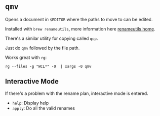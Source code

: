 # `qmv`

Opens a document in `$EDITOR` where the paths to move to can be edited.

Installed with `brew renameutils`, more information here [renameutils home](http://www.nongnu.org/renameutils/).

There's a similar utility for copying called `qcp`.

Just do `qmv` followed by the file path.

Works great with `rg`:

	rg --files -g "WCL*" -0  | xargs -0 qmv

## Interactive Mode

If there's a problem with the rename plan, interactive mode is entered.

- `help`: Display help
- `apply`: Do all the valid renames
